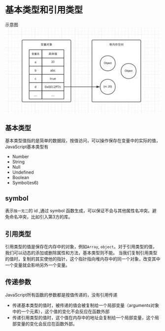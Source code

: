 # 基本类型和引用类型
示意图
![数据在内存中的表示](../images/stack&heap.png)
## 基本类型
基本类型值指的是简单的数据段，按值访问，可以操作保存在变量中的实际的值，JavaScript基本类型有
- Number
- String
- Null
- Undefined
- Boolean
- Symbol(es6)

## symbol
表示`独一无二`的 id ,通过 symbol 函数生成，可以保证不会与其他属性名冲突。避免命名冲突，比如引入第3方的库。
## 引用类型
引用类型的值是保存在内存中的对象，例如`Array`, `object`。对于引用类型的值，我们可以动态的添加或删除属性和方法，基本类型则不能。
当我们复制引用类型的值时，复制的其实使他的指针，这个指针指向堆内存中的同一个对象，改变其中一个变量就会影响另外一个变量。

## 传递参数
JavaScript所有函数的参数都是按值传递的，没有引用传递
- 传递基本类型的值时，被传递的值会被复制给一个局部变量（arguments对象中的一个元素），这个值的变化不会反应在函数外部
- 传递引用类型的值时，这个值在内存中的地址会复制给一个局部变量，这个局部变量的变化会反应在函数外部。
